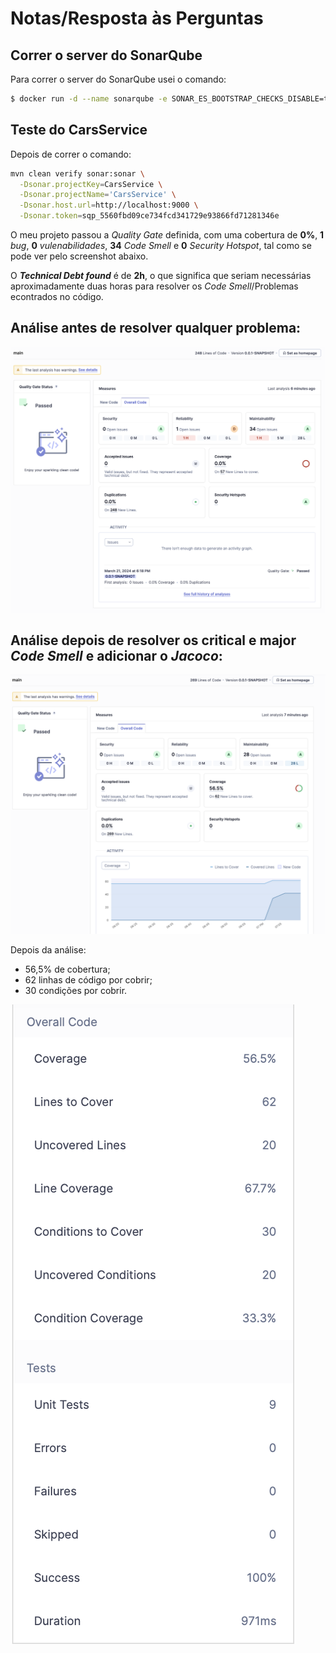 # Notas/Resposta às Perguntas #

## Correr o server do SonarQube

Para correr o server do SonarQube usei o comando:

```bash
$ docker run -d --name sonarqube -e SONAR_ES_BOOTSTRAP_CHECKS_DISABLE=true -p 9000:9000 sonarqube:latest
```

## Teste do CarsService

Depois de correr o comando:

```bash
mvn clean verify sonar:sonar \
  -Dsonar.projectKey=CarsService \
  -Dsonar.projectName='CarsService' \
  -Dsonar.host.url=http://localhost:9000 \
  -Dsonar.token=sqp_5560fbd09ce734fcd341729e93866fd71281346e
```

O meu projeto passou a *Quality Gate* definida, com uma cobertura de __0%__, __1__ *bug*, __0__ *vulenabilidades*, __34__ *Code Smell* e __0__ *Security Hotspot*, tal como se pode ver pelo screenshot abaixo.

O __*Technical Debt found*__ é de __2h__, o que significa que seriam necessárias aproximadamente duas horas para resolver os *Code Smell*/Problemas econtrados no código.

## __Análise antes de resolver qualquer problema:__

![image](prints/DashBoardBefore.png)

## __Análise depois de resolver os critical e major *Code Smell* e adicionar o *Jacoco*:__

![image](prints/DashBoardAfter.png)

Depois da análise:
  * 56,5% de cobertura;
  * 62 linhas de código por cobrir;
  * 30 condições por cobrir.

![image](prints/Values.png)